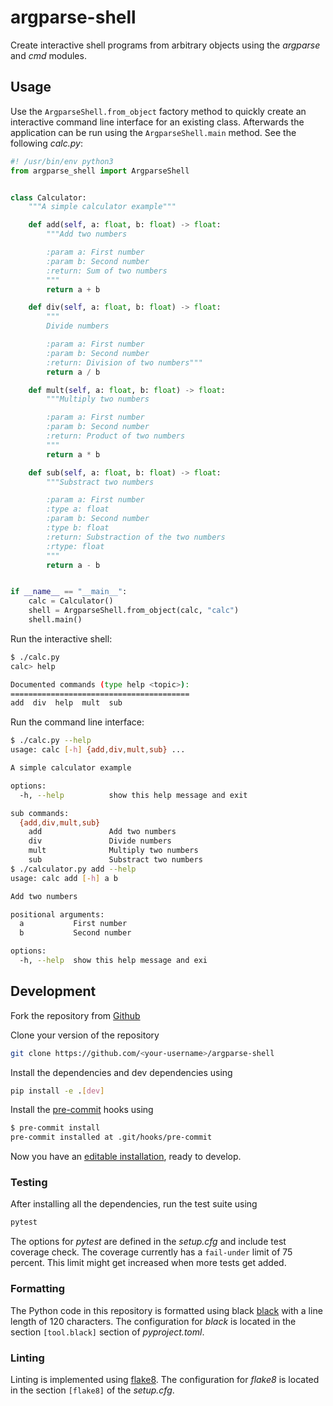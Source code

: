 # argparse-shell

Create interactive shell programs from arbitrary objects using the _argparse_ and _cmd_ modules.

## Usage

Use the `ArgparseShell.from_object` factory method to quickly create an interactive command line interface
for an existing class. Afterwards the application can be run using the `ArgparseShell.main` method.
See the following _calc.py_:

``` python
#! /usr/bin/env python3
from argparse_shell import ArgparseShell


class Calculator:
    """A simple calculator example"""

    def add(self, a: float, b: float) -> float:
        """Add two numbers

        :param a: First number
        :param b: Second number
        :return: Sum of two numbers
        """
        return a + b

    def div(self, a: float, b: float) -> float:
        """
        Divide numbers

        :param a: First number
        :param b: Second number
        :return: Division of two numbers"""
        return a / b

    def mult(self, a: float, b: float) -> float:
        """Multiply two numbers

        :param a: First number
        :param b: Second number
        :return: Product of two numbers
        """
        return a * b

    def sub(self, a: float, b: float) -> float:
        """Substract two numbers

        :param a: First number
        :type a: float
        :param b: Second number
        :type b: float
        :return: Substraction of the two numbers
        :rtype: float
        """
        return a - b


if __name__ == "__main__":
    calc = Calculator()
    shell = ArgparseShell.from_object(calc, "calc")
    shell.main()


```

Run the interactive shell:

``` bash
$ ./calc.py
calc> help

Documented commands (type help <topic>):
========================================
add  div  help  mult  sub
```

Run the command line interface:

``` bash
$ ./calc.py --help
usage: calc [-h] {add,div,mult,sub} ...

A simple calculator example

options:
  -h, --help          show this help message and exit

sub commands:
  {add,div,mult,sub}
    add               Add two numbers
    div               Divide numbers
    mult              Multiply two numbers
    sub               Substract two numbers
$ ./calculator.py add --help
usage: calc add [-h] a b

Add two numbers

positional arguments:
  a           First number
  b           Second number

options:
  -h, --help  show this help message and exi
```

## Development

Fork the repository from [Github](https://github.com/jonasehrlich/argparse-shell)

Clone your version of the repository

``` bash
git clone https://github.com/<your-username>/argparse-shell
```

Install the dependencies and dev dependencies using

``` bash
pip install -e .[dev]
```

Install the [pre-commit](https://pre-commit.com/) hooks using

``` bash
$ pre-commit install
pre-commit installed at .git/hooks/pre-commit
```

Now you have an [editable installation](https://pip.pypa.io/en/stable/cli/pip_install/#editable-installs),
ready to develop.

### Testing

After installing all the dependencies, run the test suite using

``` bash
pytest
```

The options for _pytest_ are defined in the _setup.cfg_ and include test coverage check.
The coverage currently has a `fail-under` limit of 75 percent. This limit might get increased when more tests get added.

### Formatting

The Python code in this repository is formatted using black [black](https://github.com/psf/black) with a line length
of 120 characters. The configuration for _black_ is located in the section `[tool.black]` section of _pyproject.toml_.

### Linting

Linting is implemented using [flake8](https://github.com/PyCQA/flake8). The configuration for _flake8_ is located in
the section `[flake8]` of the _setup.cfg_.
